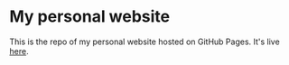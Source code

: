 My personal website
================================

This is the repo of my personal website hosted on GitHub Pages. It's live [here](https://junjieren.com).